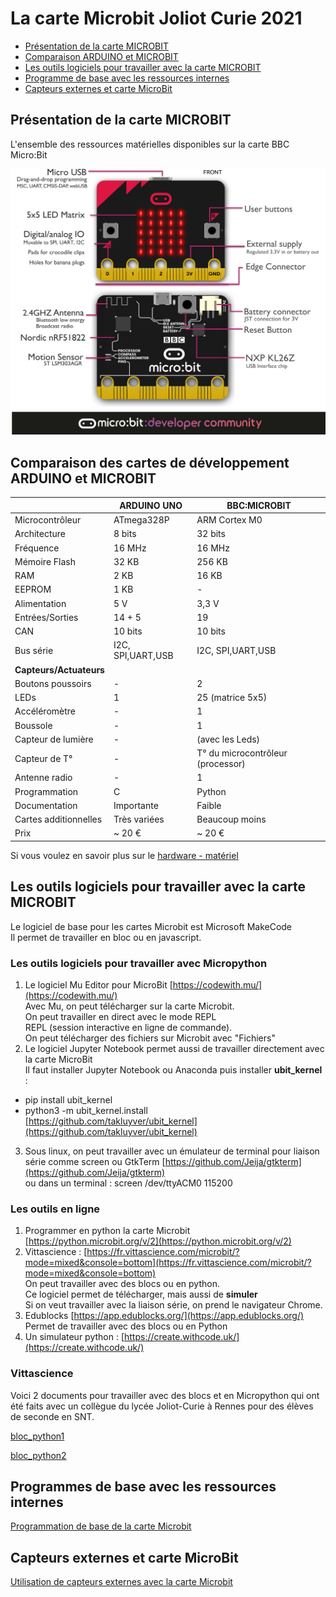 La carte Microbit  Joliot Curie 2021
====================================

- [Présentation de la carte MICROBIT](#Présentation-de-la-carte-MICROBIT)
- [Comparaison ARDUINO  et MICROBIT](#Comparaison-des-cartes-de-développement-ARDUINO-et-MICROBIT)
- [Les outils logiciels pour travailler avec la carte MICROBIT](#Les-outils-logiciels-pour-travailler-avec-la-carte-MICROBIT)
- [Programme de base avec les ressources internes](#Programmes-de-base-avec-les-ressources-internes)
- [Capteurs externes et carte MicroBit](#Capteurs-externes-et-carte-MicroBit)

Présentation de la carte MICROBIT
----------------------------------

L'ensemble des ressources matérielles disponibles sur la carte BBC Micro:Bit

![Carte_microbit,40%](Hardware/microbit-overview-1-5.png)

Comparaison des cartes de développement ARDUINO et MICROBIT
------------------------------------------------------------

| |ARDUINO UNO |BBC:MICROBIT |
|--|--|--|
|Microcontrôleur|ATmega328P|ARM Cortex M0
|Architecture|8 bits|32 bits
Fréquence | 16 MHz|16 MHz
Mémoire Flash| 32 KB|256 KB
RAM | 2 KB|16 KB
EEPROM | 1 KB| -
Alimentation | 5 V| 3,3 V
Entrées/Sorties | 14 + 5| 19
CAN | 10 bits|10 bits
Bus série |I2C, SPI,UART,USB|I2C, SPI,UART,USB
**Capteurs/Actuateurs** |
Boutons poussoirs | - | 2
LEDs| 1 | 25 (matrice 5x5)
Accéléromètre| - | 1
Boussole| - | 1
Capteur de lumière| - |(avec les Leds)
Capteur de T°| - | T° du microcontrôleur (processor)
Antenne radio| - | 1
Programmation| C | Python
Documentation|Importante| Faible
Cartes additionnelles| Très variées| Beaucoup moins
Prix| ~ 20 € | ~ 20 €

Si vous voulez en savoir plus sur le
[hardware - matériel](Hardware/microbit_hardware_V1-5.md)

Les outils logiciels pour travailler avec la carte MICROBIT
-----------------------------------------------------------

Le logiciel de base pour les cartes Microbit est Microsoft MakeCode  
Il permet de travailler en bloc ou en javascript.

### Les outils logiciels pour travailler avec Micropython
1. Le logiciel Mu Editor pour MicroBit [https://codewith.mu/](https://codewith.mu/)  
Avec Mu, on peut télécharger sur la carte Microbit.  
On peut travailler en direct avec le mode REPL   \
REPL (session interactive en ligne de commande).  \
On peut télécharger des fichiers sur Microbit avec "Fichiers"
2. Le logiciel Jupyter Notebook permet aussi de travailler directement avec la carte MicroBit  \
Il faut installer Jupyter Notebook ou Anaconda puis installer **ubit_kernel** :
 * pip install ubit_kernel
 * python3 -m ubit_kernel.install  
[https://github.com/takluyver/ubit_kernel](https://github.com/takluyver/ubit_kernel)
3. Sous linux, on peut travailler avec un émulateur de terminal pour liaison série comme screen ou GtkTerm
[https://github.com/Jeija/gtkterm](https://github.com/Jeija/gtkterm)  
ou dans un terminal : screen /dev/ttyACM0 115200

### Les outils en ligne
1. Programmer en python la carte Microbit [https://python.microbit.org/v/2](https://python.microbit.org/v/2)
2. Vittascience : [https://fr.vittascience.com/microbit/?mode=mixed&console=bottom](https://fr.vittascience.com/microbit/?mode=mixed&console=bottom)  
On peut travailler avec des blocs ou en python.  
Ce logiciel permet de télécharger, mais aussi de **simuler**  
Si on veut travailler avec la liaison série, on prend le navigateur Chrome.
3. Edublocks  [https://app.edublocks.org/](https://app.edublocks.org/)  
Permet de travailler avec des blocs ou en Python
4. Un simulateur python :  [https://create.withcode.uk/](https://create.withcode.uk/)

### Vittascience

Voici 2 documents pour travailler avec des blocs et en Micropython qui ont été faits avec un collègue du lycée Joliot-Curie à Rennes pour des élèves de seconde en SNT.

[bloc_python1](Vittascience/Bloc_Python_Microbit.pdf)

[bloc_python2](Vittascience/Bloc_Python_Microbit2.pdf)

Programmes de base avec les ressources internes
--------------------------------------------

[Programmation de base de la carte Microbit](Microbit_interne.md)

Capteurs externes et carte MicroBit
-----------------------------------

[Utilisation de capteurs externes avec la carte Microbit ](Microbit_externe.md)
